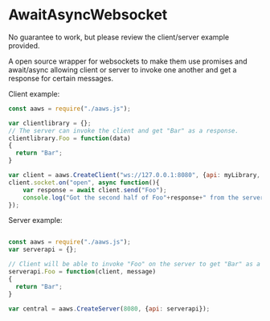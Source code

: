 # AwaitAsyncWebsocket

No guarantee to work, but please review the client/server example provided.

A open source wrapper for websockets to make them use promises and await/async allowing client or server to invoke one another and get a response for certain messages.

Client example:
```js
const aaws = require("./aaws.js");

var clientlibrary = {}; 
// The server can invoke the client and get "Bar" as a response.
clientlibrary.Foo = function(data)
{
  return "Bar";
}

var client = aaws.CreateClient("ws://127.0.0.1:8080", {api: myLibrary, reconnect: true});
client.socket.on("open", async function(){
    var response = await client.send("Foo");
    console.log("Got the second half of Foo"+response+" from the server!");
});
```

Server example:
```js

const aaws = require("./aaws.js");
var serverapi = {};

// Client will be able to invoke "Foo" on the server to get "Bar" as a response.
serverapi.Foo = function(client, message)
{
  return "Bar";
}

var central = aaws.CreateServer(8080, {api: serverapi});
```
